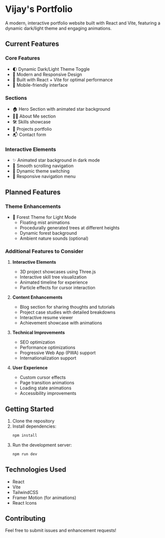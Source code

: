 # Vijay's Portfolio

A modern, interactive portfolio website built with React and Vite, featuring a dynamic dark/light theme and engaging animations.

## Current Features

### Core Features

- 🌓 Dynamic Dark/Light Theme Toggle
- 🎨 Modern and Responsive Design
- 🚀 Built with React + Vite for optimal performance
- 📱 Mobile-friendly interface

### Sections

- 🏠 Hero Section with animated star background
- 👨‍💻 About Me section
- 🛠️ Skills showcase
- 📂 Projects portfolio
- 📬 Contact form

### Interactive Elements

- ✨ Animated star background in dark mode
- 🎯 Smooth scrolling navigation
- 🔄 Dynamic theme switching
- 📱 Responsive navigation menu

## Planned Features

### Theme Enhancements

- 🌲 Forest Theme for Light Mode
  - Floating mist animations
  - Procedurally generated trees at different heights
  - Dynamic forest background
  - Ambient nature sounds (optional)

### Additional Features to Consider

1. **Interactive Elements**

   - 3D project showcases using Three.js
   - Interactive skill tree visualization
   - Animated timeline for experience
   - Particle effects for cursor interaction

2. **Content Enhancements**

   - Blog section for sharing thoughts and tutorials
   - Project case studies with detailed breakdowns
   - Interactive resume viewer
   - Achievement showcase with animations

3. **Technical Improvements**

   - SEO optimization
   - Performance optimizations
   - Progressive Web App (PWA) support
   - Internationalization support

4. **User Experience**
   - Custom cursor effects
   - Page transition animations
   - Loading state animations
   - Accessibility improvements

## Getting Started

1. Clone the repository
2. Install dependencies:
   ```bash
   npm install
   ```
3. Run the development server:
   ```bash
   npm run dev
   ```

## Technologies Used

- React
- Vite
- TailwindCSS
- Framer Motion (for animations)
- React Icons

## Contributing

Feel free to submit issues and enhancement requests!
